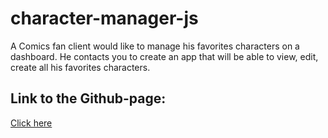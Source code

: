 # character-manager-js
A Comics fan client would like to manage his favorites characters on a dashboard. He contacts you to create an app that will be able to view, edit, create all his favorites characters.

## Link to the Github-page:
[Click here]()
